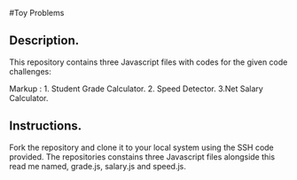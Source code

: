 #Toy Problems

## Description.

This repository contains three Javascript files with codes for the given code challenges:

Markup : 1. Student Grade Calculator.
         2. Speed Detector.
         3.Net Salary Calculator.

## Instructions.

Fork the repository and clone it to your local system using the SSH code provided. The repositories constains three Javascript files alongside this read me named, grade.js, salary.js and speed.js.